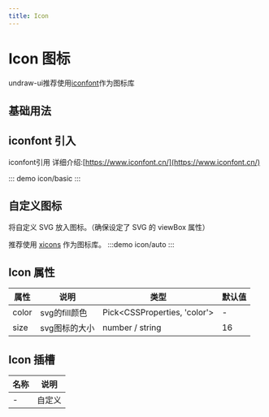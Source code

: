 ```yaml
---
title: Icon
---
```

# Icon 图标
undraw-ui推荐使用[iconfont](https://www.iconfont.cn/)作为图标库

## 基础用法

## iconfont 引入
iconfont引用 详细介绍:[https://www.iconfont.cn/](https://www.iconfont.cn/)

::: demo
icon/basic
:::

## 自定义图标
将自定义 SVG 放入图标。（确保设定了 SVG 的 viewBox 属性）

推荐使用 [xicons](https://www.xicons.org/) 作为图标库。
:::demo
icon/auto
:::

## Icon 属性
| 属性  | 说明          | 类型                         | 默认值 |
|-------|--------------|------------------------------|-------|
| color | svg的fill颜色 | Pick<CSSProperties, 'color'> | -     |
| size  | svg图标的大小 | number / string              | 16    |

## Icon 插槽
| 名称 | 说明   |
|------|--------|
| -    | 自定义 |